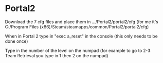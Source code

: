 # Portal2

Download the 7 cfg files and place them in .../Portal2/portal2/cfg
(for me it's C:/Program Files (x86)/Steam/steamapps/common/Portal2/portal2/cfg)

When in Portal 2 type in "exec a_reset" in the console (this only needs to be done once)

Type in the number of the level on the numpad (for example to go to 2-3 Team Retrieval you type in 1 then 2 on the numpad)

